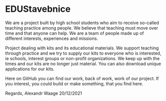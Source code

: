 # EDUStavebnice
We are a project built by high school students who aim to receive so-called teaching practice among people. We believe that teaching must move over time and that anyone can help. We are a team of people made up of different interests, experiences and missions.

Project dealing with kits and its educational materials. We support teaching through practice and we try to supply our kits to everyone who is interested, ie schools, interest groups or non-profit organizations. We keep up with the times and our kits are no longer just material. You can also download unique applications for our kits.

Here on GitHub you can find our work, back of work, work of our project. If you interest, you could build or make something, that you find here.

Regards, Alexandr Waage 20/12/2021
